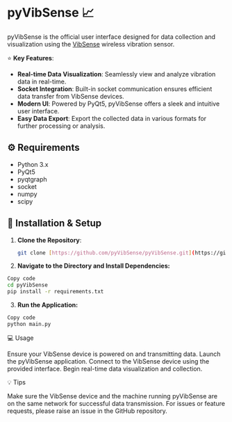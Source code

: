 # pyVibSense :chart_with_upwards_trend:
pyVibSense is the official user interface designed for data collection and visualization using the [VibSense](https://github.com/nexus1203/VibSense) wireless vibration sensor.

:star: **Key Features**:
- **Real-time Data Visualization**: Seamlessly view and analyze vibration data in real-time.
- **Socket Integration**: Built-in socket communication ensures efficient data transfer from VibSense devices.
- **Modern UI**: Powered by PyQt5, pyVibSense offers a sleek and intuitive user interface.
- **Easy Data Export**: Export the collected data in various formats for further processing or analysis.

## :gear: Requirements

- Python 3.x
- PyQt5
- pyqtgraph
- socket
- numpy
- scipy

## :rocket: Installation & Setup

1. **Clone the Repository**:
   ```bash
   git clone [https://github.com/pyVibSense/pyVibSense.git](https://github.com/nexus1203/pyVibSense)
2. **Navigate to the Directory and Install Dependencies:**
  ```bash
  Copy code
  cd pyVibSense
  pip install -r requirements.txt
  ```
3. **Run the Application:**
  ```bash
  Copy code
  python main.py
  ```

:computer: Usage

Ensure your VibSense device is powered on and transmitting data.
Launch the pyVibSense application.
Connect to the VibSense device using the provided interface.
Begin real-time data visualization and collection.

:bulb: Tips

Make sure the VibSense device and the machine running pyVibSense are on the same network for successful data transmission.
For issues or feature requests, please raise an issue in the GitHub repository.
